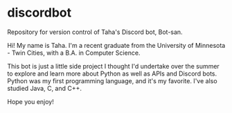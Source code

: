 # discordbot
Repository for version control of Taha's Discord bot, Bot-san.  

Hi! My name is Taha. I'm a recent graduate from the University of Minnesota - Twin Cities, with a B.A. in Computer Science.

This bot is just a little side project I thought I'd undertake over the summer to explore and learn more about Python as well as APIs and Discord bots. Python was my first programming language, and it's my favorite. I've also studied Java, C, and C++. 

Hope you enjoy! 
